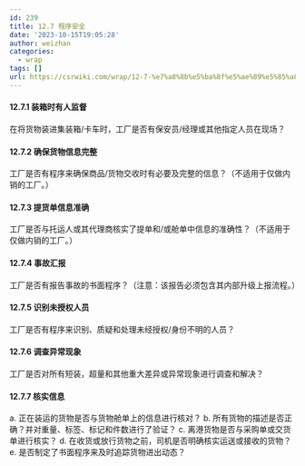 ```yaml
---
id: 239
title: 12.7 程序安全
date: '2023-10-15T19:05:28'
author: weizhan
categories:
  - wrap
tags: []
url: https://csrwiki.com/wrap/12-7-%e7%a8%8b%e5%ba%8f%e5%ae%89%e5%85%a8-239
---
```


#### 12.7.1 装箱时有人监督

在将货物装进集装箱/卡车时，工厂是否有保安员/经理或其他指定人员在现场？

#### 12.7.2 确保货物信息完整

工厂是否有程序来确保商品/货物交收时有必要及完整的信息？（不适用于仅做内销的工厂。）

#### 12.7.3 提货单信息准确

工厂是否与托运人或其代理商核实了提单和/或舱单中信息的准确性？（不适用于仅做内销的工厂。）

#### 12.7.4 事故汇报

工厂是否有报告事故的书面程序？（注意：该报告必须包含其内部升级上报流程。）

#### 12.7.5 识别未授权人员

工厂是否有程序来识别、质疑和处理未经授权/身份不明的人员？

#### 12.7.6 调查异常现象

工厂是否对所有短装，超量和其他重大差异或异常现象进行调查和解决？

#### 12.7.7 核实信息

a. 正在装运的货物是否与货物舱单上的信息进行核对？ b. 所有货物的描述是否正确？并对重量、标签、标记和件数进行了验证？ c. 离港货物是否与采购单或交货单进行核实？ d. 在收货或放行货物之前，司机是否明确核实运送或接收的货物？ e. 是否制定了书面程序来及时追踪货物进出动态？
